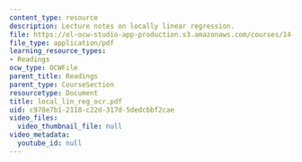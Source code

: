 ```yaml
---
content_type: resource
description: Lecture notes on locally linear regression.
file: https://ol-ocw-studio-app-production.s3.amazonaws.com/courses/14-386-new-econometric-methods-spring-2007/c978e7b12118c22d317d5dedcbbf2cae_local_lin_reg_ocr.pdf
file_type: application/pdf
learning_resource_types:
- Readings
ocw_type: OCWFile
parent_title: Readings
parent_type: CourseSection
resourcetype: Document
title: local_lin_reg_ocr.pdf
uid: c978e7b1-2118-c22d-317d-5dedcbbf2cae
video_files:
  video_thumbnail_file: null
video_metadata:
  youtube_id: null
---
```

